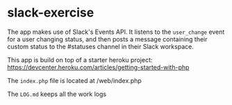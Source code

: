 # slack-exercise

The app makes use of Slack's Events API. It listens to the `user_change` event for a user changing status, and then posts a message containing their custom status to the #statuses channel in their Slack workspace.

This app is build on top of a starter heroku project:
https://devcenter.heroku.com/articles/getting-started-with-php

The `index.php` file is located at /web/index.php

The `LOG.md` keeps all the work logs